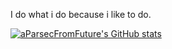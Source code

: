 I do what i do because i like to do.

[![aParsecFromFuture's GitHub stats](https://github-readme-stats.vercel.app/api?username=aParsecFromFuture&show_icons=true&theme=radical)](https://github.com/aParsecFromFuture/github-readme-stats)
